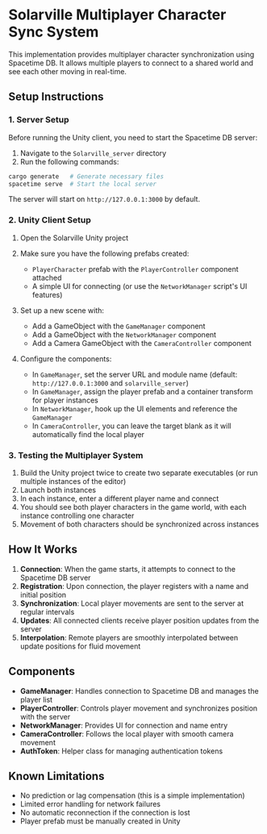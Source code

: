 # Solarville Multiplayer Character Sync System

This implementation provides multiplayer character synchronization using Spacetime DB. It allows multiple players to connect to a shared world and see each other moving in real-time.

## Setup Instructions

### 1. Server Setup

Before running the Unity client, you need to start the Spacetime DB server:

1. Navigate to the `Solarville_server` directory
2. Run the following commands:

```bash
cargo generate   # Generate necessary files
spacetime serve  # Start the local server
```

The server will start on `http://127.0.0.1:3000` by default.

### 2. Unity Client Setup

1. Open the Solarville Unity project
2. Make sure you have the following prefabs created:
   - `PlayerCharacter` prefab with the `PlayerController` component attached
   - A simple UI for connecting (or use the `NetworkManager` script's UI features)

3. Set up a new scene with:
   - Add a GameObject with the `GameManager` component
   - Add a GameObject with the `NetworkManager` component
   - Add a Camera GameObject with the `CameraController` component

4. Configure the components:
   - In `GameManager`, set the server URL and module name (default: `http://127.0.0.1:3000` and `solarville_server`)
   - In `GameManager`, assign the player prefab and a container transform for player instances
   - In `NetworkManager`, hook up the UI elements and reference the `GameManager`
   - In `CameraController`, you can leave the target blank as it will automatically find the local player

### 3. Testing the Multiplayer System

1. Build the Unity project twice to create two separate executables (or run multiple instances of the editor)
2. Launch both instances
3. In each instance, enter a different player name and connect
4. You should see both player characters in the game world, with each instance controlling one character
5. Movement of both characters should be synchronized across instances

## How It Works

1. **Connection**: When the game starts, it attempts to connect to the Spacetime DB server
2. **Registration**: Upon connection, the player registers with a name and initial position
3. **Synchronization**: Local player movements are sent to the server at regular intervals
4. **Updates**: All connected clients receive player position updates from the server
5. **Interpolation**: Remote players are smoothly interpolated between update positions for fluid movement

## Components

- **GameManager**: Handles connection to Spacetime DB and manages the player list
- **PlayerController**: Controls player movement and synchronizes position with the server
- **NetworkManager**: Provides UI for connection and name entry
- **CameraController**: Follows the local player with smooth camera movement
- **AuthToken**: Helper class for managing authentication tokens

## Known Limitations

- No prediction or lag compensation (this is a simple implementation)
- Limited error handling for network failures
- No automatic reconnection if the connection is lost
- Player prefab must be manually created in Unity